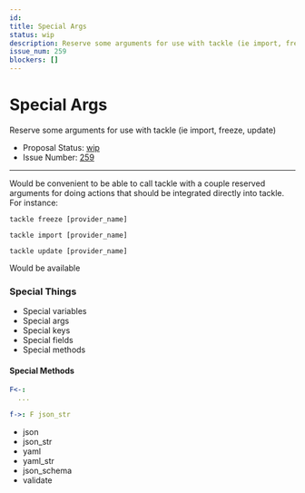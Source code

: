 ```yaml
---
id:
title: Special Args
status: wip
description: Reserve some arguments for use with tackle (ie import, freeze, update)
issue_num: 259
blockers: []
---
```

[//]: # (--start-header--DO NOT MODIFY)

# Special Args

Reserve some arguments for use with tackle (ie import, freeze, update)

- Proposal Status: [wip](README.md#status)
- Issue Number: [259](https://github.com/sudoblockio/tackle/issue/259)
---
[//]: # (--end-header--start-body--MODIFY)

Would be convenient to be able to call tackle with a couple reserved arguments for doing actions that should be integrated directly into tackle. For instance:

`tackle freeze [provider_name]`

`tackle import [provider_name]`

`tackle update [provider_name]`

Would be available


### Special Things

- Special variables
- Special args
- Special keys
- Special fields
- Special methods


#### Special Methods

```yaml
F<-:
  ...

f->: F json_str
```

- json
- json_str
- yaml
- yaml_str
- json_schema
- validate
